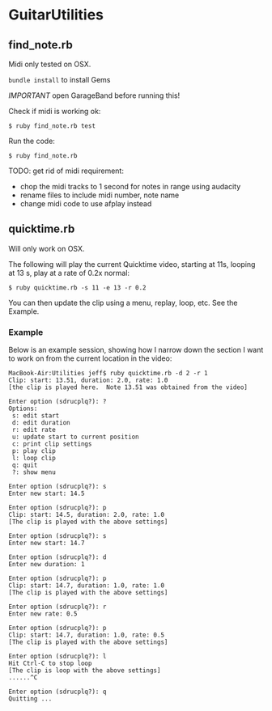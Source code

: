 # GuitarUtilities

## find_note.rb

Midi only tested on OSX.

`bundle install` to install Gems

*IMPORTANT* open GarageBand before running this!

Check if midi is working ok:

```
$ ruby find_note.rb test
```

Run the code:

```
$ ruby find_note.rb
```

TODO: get rid of midi requirement:

* chop the midi tracks to 1 second for notes in range using audacity
* rename files to include midi number, note name
* change midi code to use afplay instead

## quicktime.rb

Will only work on OSX.

The following will play the current Quicktime video, starting at 11s,
looping at 13 s, play at a rate of 0.2x normal:

```
$ ruby quicktime.rb -s 11 -e 13 -r 0.2
```

You can then update the clip using a menu, replay, loop, etc.  See the
Example.


### Example

Below is an example session, showing how I narrow down the section I
want to work on from the current location in the video:

```
MacBook-Air:Utilities jeff$ ruby quicktime.rb -d 2 -r 1
Clip: start: 13.51, duration: 2.0, rate: 1.0
[the clip is played here.  Note 13.51 was obtained from the video]

Enter option (sdrucplq?): ?
Options:
 s: edit start
 d: edit duration
 r: edit rate
 u: update start to current position
 c: print clip settings
 p: play clip
 l: loop clip
 q: quit
 ?: show menu

Enter option (sdrucplq?): s
Enter new start: 14.5

Enter option (sdrucplq?): p
Clip: start: 14.5, duration: 2.0, rate: 1.0
[The clip is played with the above settings]

Enter option (sdrucplq?): s
Enter new start: 14.7

Enter option (sdrucplq?): d
Enter new duration: 1

Enter option (sdrucplq?): p
Clip: start: 14.7, duration: 1.0, rate: 1.0
[The clip is played with the above settings]

Enter option (sdrucplq?): r
Enter new rate: 0.5

Enter option (sdrucplq?): p
Clip: start: 14.7, duration: 1.0, rate: 0.5
[The clip is played with the above settings]

Enter option (sdrucplq?): l
Hit Ctrl-C to stop loop
[The clip is loop with the above settings]
......^C

Enter option (sdrucplq?): q
Quitting ...

```
